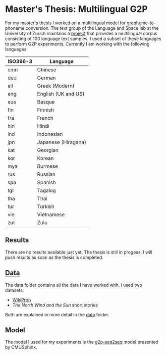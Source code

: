 # Master's Thesis: Multilingual G2P

For my master's thesis I worked on a multilingual model for grapheme-to-phoneme conversion. 
The text group of the Language and Space lab at the University of Zurich maintains a
[project](https://www.spur.uzh.ch/en/departments/research/textgroup/MorphDiv.html) that provides a multilingual corpus consisting of 100 language text samples.
I used a subset of these languages to perform G2P experiments. Currently I am working with the following languages:

| ISO396-3 | Language            |
|----------|---------------------|
| cmn      | Chinese             |
| deu      | German              |
| ell      | Greek (Modern)      |
| eng      | English (UK and US) |
| eus      | Basque              |
| fin      | Finnish             |
| fra      | French              |
| hin      | Hindi               |
| ind      | Indonesian          |
| jpn      | Japanese (Hiragana) |
| kat      | Georgian            |
| kor      | Korean              |
| mya      | Burmese             |
| rus      | Russian             |
| spa      | Spanish             |
| tgl      | Tagalog             |
| tha      | Thai                |
| tur      | Turkish             |
| vie      | Vietnamese          |
| zul      | Zulu                |

## Results

There are no results available just yet. The thesis is still in progess. I will push results as soon as the thesis is completed.

## [Data](https://github.com/theDebbister/masterThesis/tree/main/data)
The data folder contains all the data I have worked with. I used two datasets:

* [WikiPron](https://github.com/CUNY-CL/wikipron)
* *The North Wind and the Sun* short stories

Both are explained in more detail in the [data](https://github.com/theDebbister/masterThesis/tree/main/data) folder. 

## Model

The model I used for my experiments is the [g2p-seq2seq](https://github.com/cmusphinx/g2p-seq2seq) model presented by CMUSphinx.





